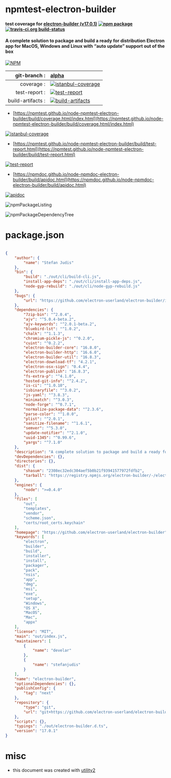 # npmtest-electron-builder

#### test coverage for  [electron-builder (v17.0.1)](https://github.com/electron-userland/electron-builder)  [![npm package](https://img.shields.io/npm/v/npmtest-electron-builder.svg?style=flat-square)](https://www.npmjs.org/package/npmtest-electron-builder) [![travis-ci.org build-status](https://api.travis-ci.org/npmtest/node-npmtest-electron-builder.svg)](https://travis-ci.org/npmtest/node-npmtest-electron-builder)

#### A complete solution to package and build a ready for distribution Electron app for MacOS, Windows and Linux with “auto update” support out of the box

[![NPM](https://nodei.co/npm/electron-builder.png?downloads=true&downloadRank=true&stars=true)](https://www.npmjs.com/package/electron-builder)

| git-branch : | [alpha](https://github.com/npmtest/node-npmtest-electron-builder/tree/alpha)|
|--:|:--|
| coverage : | [![istanbul-coverage](https://npmtest.github.io/node-npmtest-electron-builder/build/coverage.badge.svg)](https://npmtest.github.io/node-npmtest-electron-builder/build/coverage.html/index.html)|
| test-report : | [![test-report](https://npmtest.github.io/node-npmtest-electron-builder/build/test-report.badge.svg)](https://npmtest.github.io/node-npmtest-electron-builder/build/test-report.html)|
| build-artifacts : | [![build-artifacts](https://npmtest.github.io/node-npmtest-electron-builder/glyphicons_144_folder_open.png)](https://github.com/npmtest/node-npmtest-electron-builder/tree/gh-pages/build)|

- [https://npmtest.github.io/node-npmtest-electron-builder/build/coverage.html/index.html](https://npmtest.github.io/node-npmtest-electron-builder/build/coverage.html/index.html)

[![istanbul-coverage](https://npmtest.github.io/node-npmtest-electron-builder/build/screenCapture.buildCi.browser.%252Ftmp%252Fbuild%252Fcoverage.lib.html.png)](https://npmtest.github.io/node-npmtest-electron-builder/build/coverage.html/index.html)

- [https://npmtest.github.io/node-npmtest-electron-builder/build/test-report.html](https://npmtest.github.io/node-npmtest-electron-builder/build/test-report.html)

[![test-report](https://npmtest.github.io/node-npmtest-electron-builder/build/screenCapture.buildCi.browser.%252Ftmp%252Fbuild%252Ftest-report.html.png)](https://npmtest.github.io/node-npmtest-electron-builder/build/test-report.html)

- [https://npmdoc.github.io/node-npmdoc-electron-builder/build/apidoc.html](https://npmdoc.github.io/node-npmdoc-electron-builder/build/apidoc.html)

[![apidoc](https://npmdoc.github.io/node-npmdoc-electron-builder/build/screenCapture.buildCi.browser.%252Ftmp%252Fbuild%252Fapidoc.html.png)](https://npmdoc.github.io/node-npmdoc-electron-builder/build/apidoc.html)

![npmPackageListing](https://npmtest.github.io/node-npmtest-electron-builder/build/screenCapture.npmPackageListing.svg)

![npmPackageDependencyTree](https://npmtest.github.io/node-npmtest-electron-builder/build/screenCapture.npmPackageDependencyTree.svg)



# package.json

```json

{
    "author": {
        "name": "Stefan Judis"
    },
    "bin": {
        "build": "./out/cli/build-cli.js",
        "install-app-deps": "./out/cli/install-app-deps.js",
        "node-gyp-rebuild": "./out/cli/node-gyp-rebuild.js"
    },
    "bugs": {
        "url": "https://github.com/electron-userland/electron-builder/issues"
    },
    "dependencies": {
        "7zip-bin": "^2.0.4",
        "ajv": "^5.0.4-beta.2",
        "ajv-keywords": "^2.0.1-beta.2",
        "bluebird-lst": "^1.0.2",
        "chalk": "^1.1.3",
        "chromium-pickle-js": "^0.2.0",
        "cuint": "^0.2.2",
        "electron-builder-core": "16.8.0",
        "electron-builder-http": "16.6.0",
        "electron-builder-util": "16.8.3",
        "electron-download-tf": "4.2.1",
        "electron-osx-sign": "0.4.4",
        "electron-publish": "16.8.3",
        "fs-extra-p": "^4.1.0",
        "hosted-git-info": "^2.4.2",
        "is-ci": "^1.0.10",
        "isbinaryfile": "^3.0.2",
        "js-yaml": "^3.8.3",
        "minimatch": "^3.0.3",
        "node-forge": "^0.7.1",
        "normalize-package-data": "^2.3.6",
        "parse-color": "^1.0.0",
        "plist": "^2.0.1",
        "sanitize-filename": "^1.6.1",
        "semver": "^5.3.0",
        "update-notifier": "^2.1.0",
        "uuid-1345": "^0.99.6",
        "yargs": "^7.1.0"
    },
    "description": "A complete solution to package and build a ready for distribution Electron app for MacOS, Windows and Linux with “auto update” support out of the box",
    "devDependencies": {},
    "directories": {},
    "dist": {
        "shasum": "2308ec32edc304aef5b0b21f93941577972fdfb2",
        "tarball": "https://registry.npmjs.org/electron-builder/-/electron-builder-17.0.1.tgz"
    },
    "engines": {
        "node": ">=0.4.0"
    },
    "files": [
        "out",
        "templates",
        "vendor",
        "scheme.json",
        "certs/root_certs.keychain"
    ],
    "homepage": "https://github.com/electron-userland/electron-builder",
    "keywords": [
        "electron",
        "builder",
        "build",
        "installer",
        "install",
        "packager",
        "pack",
        "nsis",
        "app",
        "dmg",
        "msi",
        "exe",
        "setup",
        "Windows",
        "OS X",
        "MacOS",
        "Mac",
        "appx"
    ],
    "license": "MIT",
    "main": "out/index.js",
    "maintainers": [
        {
            "name": "develar"
        },
        {
            "name": "stefanjudis"
        }
    ],
    "name": "electron-builder",
    "optionalDependencies": {},
    "publishConfig": {
        "tag": "next"
    },
    "repository": {
        "type": "git",
        "url": "git+https://github.com/electron-userland/electron-builder.git"
    },
    "scripts": {},
    "typings": "./out/electron-builder.d.ts",
    "version": "17.0.1"
}
```



# misc
- this document was created with [utility2](https://github.com/kaizhu256/node-utility2)
